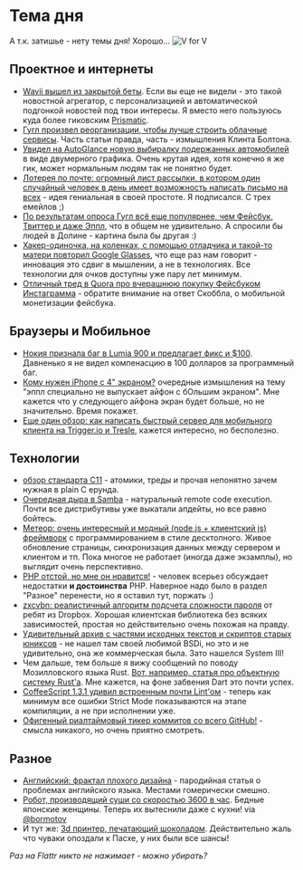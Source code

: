 
# Тема дня
А т.к. затишье - нету темы дня! Хорошо...
![V for V](/images/posts/v-for-vendetta.jpg)

## Проектное и интернеты
* [Wavii вышел из закрытой беты](https://wavii.com). Если вы еще не видели - это такой новостной агрегатор, с персонализацией и автоматической подгонкой новостей под твои интересы. Я вместо него пользуюсь куда более гиковским [Prismatic](http://getprismatic.com/).
* [Гугл произвел реорганизации, чтобы лучше строить облачные сервисы](http://blogs.wsj.com/cio/2012/04/09/google-organizational-changes-cloud-the-future-of-apps/). Часть статьи правда, часть - измышления Клинта Болтона.
* [Увидел на AutoGlance новую выбиралку подержанных автомобилей](http://autoglance.com/search/#1,9,75,10003,0,999999,0,999999,1-2-3-4-5-6-7-8-9-10-11) в виде двумерного графика. Очень крутая идея, хотя конечно я же гик, может нормальным людям так не понятно будет.
* [Лотерея по почте: огромный лист рассылки, в котором один случайный человек в день имеет возможность написать письмо на всех](http://thelistserve.com/) - идея гениальная в своей простоте. Я подписался. С трех емейлов ;)
* [По результатам опроса Гугл всё еще популярнее, чем Фейсбук, Твиттер и даже Эппл](http://www.theatlantic.com/technology/archive/2012/04/poll-googles-more-popular-than-facebook-twitter-and-even-apple/255617/), что в общем не удивительно. А спросили бы людей в Долине - картина была бы другая :)
* [Хакер-одиночка, на коленках, с помощью отладчика и такой-то матери повторил Google Glasses](http://thenextweb.com/shareables/2012/04/10/think-googles-project-glass-is-sci-fi-this-developer-hacked-it-together-with-existing-parts/?awesm=tnw.to_1DzFX), что еще раз нам говорит - инновация это сдвиг в мышлении, а не в технологиях. Все технологии для очков доступны уже пару лет минимум.
* [Отличный тред в Quora про вчерашнюю покупку Фейсбуком Инстаграмма](http://www.quora.com/Facebook-Instagram-Acquisition-April-2012/What-was-it-about-Instagram-that-made-it-worth-a-1B-acquisition-by-Facebook#ans1135602) - обратите внимание на ответ Скоббла, о мобильной монетизации фейсбука.

## Браузеры и Мобильное
* [Нокия признала баг в Lumia 900 и предлагает фикс и $100](http://allthingsd.com/20120410/nokia-confirms-lumia-900-software-glitch-has-fix-and-giving-buyers-100-credit/). Давненько я не видел компенасцию в 100 долларов за программный баг.
* [Кому нужен iPhone с 4" экраном?](http://www.intomobile.com/2012/04/10/wait-minute-4inch-iphone-5-even-necessary/) очередные измышления на тему "эппл специально не выпускает айфон с бОльшим экраном". Мне кажется что у следующего айфона экран будет больше, но не значительно. Время покажет.
* [Еще один обзор: как написать быстрый сервер для мобильного клиента на Trigger.io и Tresle](https://www.trestleapp.com/blog/creating-fast-mobile-clients-using-trigger-io-and-trestle-s-chain-server), кажется интересно, но бесполезно.

## Технологии
* [обзор стандарта C11](http://drdobbs.com/cpp/232800444) - атомики, треды и прочая непонятно зачем нужная в plain C ерунда.
* [Очередная дыра в Samba](http://lwn.net/Articles/491516/) - натуральный remote code execution. Почти все дистрибутивы уже выкатали апдейты, но все равно бойтесь.
* [Метеор: очень интересный и модный (node.js + клиентский js) фреймворк](http://www.meteor.com/) с программированием в стиле десктопного. Живое обновление страницы, синхронизация данных между сервером и клиентом и тп. Пока многое не работает (иногда даже экзамплы), но выглядит очень перспективно.
* [PHP отстой, но мне он нравится!](http://blog.ircmaxell.com/2012/04/php-sucks-but-i-like-it.html) - человек всерьез обсуждает недостатки **и достоинства** PHP. Наверное надо было в раздел "Разное" перенести, но я оставил тут, поржать :)
* [zxcvbn: реалистичный алгоритм подсчета сложности пароля](http://tech.dropbox.com/?p=165) от ребят из Dropbox. Хорошая клиентская библиотека без всяких зависимостей, простая но действительно очень похожая на правду.
* [Удивительный архив с частями исходных текстов и скриптов старых юниксов](http://minnie.tuhs.org/cgi-bin/utree.pl) - не нашел там своей любимой BSDi, но это и не удивительно, она же коммерческая была. Зато нашелся System III!
* Чем дальше, тем больше я вижу сообщений по поводу Мозилловского языка Rust. [Вот, например, статья про объектную систему Rust'а](http://smallcultfollowing.com/babysteps/blog/2012/04/09/rusts-object-system/). Мне кажется, на фоне забвения Dart это почти успех.
* [CoffeeScript 1.3.1 удивил встроенным почти Lint'ом](http://coffeescript.org/#changelog) - теперь как минимум все ошибки Strict Mode показываются на этапе компиляции, а не при исполнении уже.
* [Офигенный риалтаймовый тикер коммитов со всего GitHub!](http://githubbub.com/) - смысла никакого, но очень приятно смотреть.

## Разное
* [Английский: фрактал плохого дизайна](http://robertelwell.info/blog/english-fractal/) - пародийная статья о проблемах английского языка. Местами гомерически смешно.
* [Робот, производящий суши со скоростью 3600 в час](http://www.wired.com/gadgetlab/2012/04/sushibot/). Бедные японские женщины. Теперь их вытеснили даже с кухни! via [@bormotov](http://twitter.com/bormotov)
* И тут же: [3d принтер, печатающий шоколадом](http://www.engadget.com/2012/04/08/chocolate-printer-to-hit-ebay-in-april/). Действительно жаль что чуваки опоздали к Пасхе, у них были все шансы!

*Раз на Flattr никто не нажимает - можно убирать?*